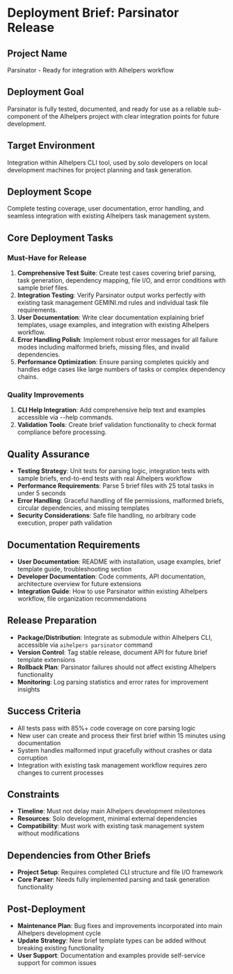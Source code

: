 # Deployment Brief: Parsinator Release

## Project Name
Parsinator - Ready for integration with AIhelpers workflow

## Deployment Goal
Parsinator is fully tested, documented, and ready for use as a reliable sub-component of the AIhelpers project with clear integration points for future development.

## Target Environment
Integration within AIhelpers CLI tool, used by solo developers on local development machines for project planning and task generation.

## Deployment Scope
Complete testing coverage, user documentation, error handling, and seamless integration with existing AIhelpers task management system.

## Core Deployment Tasks
### Must-Have for Release
1. **Comprehensive Test Suite**: Create test cases covering brief parsing, task generation, dependency mapping, file I/O, and error conditions with sample brief files.
2. **Integration Testing**: Verify Parsinator output works perfectly with existing task management GEMINI.md rules and individual task file requirements.
3. **User Documentation**: Write clear documentation explaining brief templates, usage examples, and integration with existing AIhelpers workflow.
4. **Error Handling Polish**: Implement robust error messages for all failure modes including malformed briefs, missing files, and invalid dependencies.
5. **Performance Optimization**: Ensure parsing completes quickly and handles edge cases like large numbers of tasks or complex dependency chains.

### Quality Improvements
1. **CLI Help Integration**: Add comprehensive help text and examples accessible via --help commands.
2. **Validation Tools**: Create brief validation functionality to check format compliance before processing.

## Quality Assurance
- **Testing Strategy**: Unit tests for parsing logic, integration tests with sample briefs, end-to-end tests with real AIhelpers workflow
- **Performance Requirements**: Parse 5 brief files with 25 total tasks in under 5 seconds
- **Error Handling**: Graceful handling of file permissions, malformed briefs, circular dependencies, and missing templates
- **Security Considerations**: Safe file handling, no arbitrary code execution, proper path validation

## Documentation Requirements
- **User Documentation**: README with installation, usage examples, brief template guide, troubleshooting section
- **Developer Documentation**: Code comments, API documentation, architecture overview for future extensions
- **Integration Guide**: How to use Parsinator within existing AIhelpers workflow, file organization recommendations

## Release Preparation
- **Package/Distribution**: Integrate as submodule within AIhelpers CLI, accessible via `aihelpers parsinator` command
- **Version Control**: Tag stable release, document API for future brief template extensions
- **Rollback Plan**: Parsinator failures should not affect existing AIhelpers functionality
- **Monitoring**: Log parsing statistics and error rates for improvement insights

## Success Criteria
- All tests pass with 85%+ code coverage on core parsing logic
- New user can create and process their first brief within 15 minutes using documentation
- System handles malformed input gracefully without crashes or data corruption
- Integration with existing task management workflow requires zero changes to current processes

## Constraints
- **Timeline**: Must not delay main AIhelpers development milestones
- **Resources**: Solo development, minimal external dependencies
- **Compatibility**: Must work with existing task management system without modifications

## Dependencies from Other Briefs
- **Project Setup**: Requires completed CLI structure and file I/O framework
- **Core Parser**: Needs fully implemented parsing and task generation functionality

## Post-Deployment
- **Maintenance Plan**: Bug fixes and improvements incorporated into main AIhelpers development cycle
- **Update Strategy**: New brief template types can be added without breaking existing functionality
- **User Support**: Documentation and examples provide self-service support for common issues